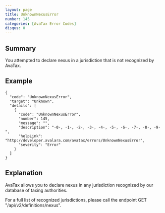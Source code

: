 ```yaml
---
layout: page
title: UnknownNexusError
number: 145
categories: [AvaTax Error Codes]
disqus: 0
---
```


## Summary

You attempted to declare nexus in a jurisdiction that is not recognized by AvaTax.

## Example

    {
      "code": "UnknownNexusError",
      "target": "Unknown",
      "details": [
        {
          "code": "UnknownNexusError",
          "number": 145,
          "message": "",
          "description": "-0-, -1-, -2-, -3-, -4-, -5-, -6-, -7-, -8-, -9-",
          "helpLink": "http://developer.avalara.com/avatax/errors/UnknownNexusError",
          "severity": "Error"
        }
      ]
    }

## Explanation

AvaTax allows you to declare nexus in any jurisdiction recognized by our database of taxing authorities.  

For a full list of recognized jurisdictions, please call the endpoint GET "/api/v2/definitions/nexus".
